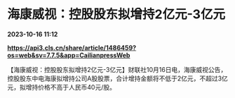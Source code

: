 # 海康威视：控股股东拟增持2亿元-3亿元

**2023-10-16 11:12**

**https://api3.cls.cn/share/article/1486459?os=web&sv=7.7.5&app=CailianpressWeb**

【海康威视：控股股东拟增持2亿元-3亿元】财联社10月16日电，海康威视公告，控股股东中电海康拟增持公司A股股票，合计增持金额将不低于2亿元，不超过3亿元，拟增持价格不高于人民币40元/股。